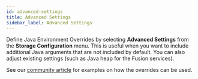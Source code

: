 ```yaml
---
id: advanced-settings
title: Advanced Settings
sidebar_label: Advanced Settings
---
```


Define Java Environment Overrides by selecting **Advanced Settings** from the **Storage Configuration** menu. This is useful when you want to include additional Java arguments that are not included by default. You can also adjust existing settings (such as Java heap for the Fusion services).

See our [community article](https://community.wandisco.com/s/article/java-environment-override) for examples on how the overrides can be used.
